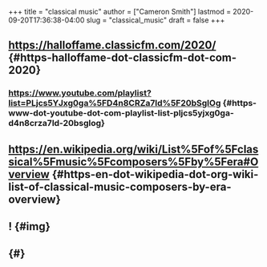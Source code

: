 +++
title = "classical music"
author = ["Cameron Smith"]
lastmod = 2020-09-20T17:36:38-04:00
slug = "classical_music"
draft = false
+++

## <https://halloffame.classicfm.com/2020/> {#https-halloffame-dot-classicfm-dot-com-2020}


### <https://www.youtube.com/playlist?list=PLjcs5YJxg0ga%5FD4n8CRZa7ld%5F20bSglOg> {#https-www-dot-youtube-dot-com-playlist-list-pljcs5yjxg0ga-d4n8crza7ld-20bsglog}


## <https://en.wikipedia.org/wiki/List%5Fof%5Fclassical%5Fmusic%5Fcomposers%5Fby%5Fera#Overview> {#https-en-dot-wikipedia-dot-org-wiki-list-of-classical-music-composers-by-era-overview}


## \![](![](https://firebasestorage.googleapis.com/v0/b/firescript-577a2.appspot.com/o/imgs%2Fapp%2Fcameronraysmith%2FfowZurrcxK.png?alt=media&token=e96e76d1-8dc2-41b2-b8fc-3a0a33397cf8)) {#img}


##  {#}
